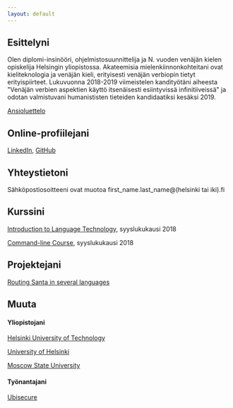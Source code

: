```yaml
---
layout: default
---
```


## Esittelyni

Olen diplomi-insinööri, ohjelmistosuunnittelija ja N. vuoden venäjän kielen opiskelija Helsingin yliopistossa. Akateemisia mielenkiinnonkohteitani ovat kieliteknologia ja venäjän kieli, erityisesti venäjän verbiopin tietyt erityispiirteet. Lukuvuonna 2018-2019 viimeistelen kandityötäni aiheesta "Venäjän verbien aspektien käyttö itsenäisesti esiintyvissä infinitiiveissä" ja odotan valmistuvani humanististen tieteiden kandidaatiksi kesäksi 2019.

[Ansioluettelo](assets/documents/CV.pdf)

## Online-profiilejani

[LinkedIn](https://www.linkedin.com/in/mattiristeli/), [GitHub](https://github.com/mristeli)

## Yhteystietoni

Sähköpostiosoitteeni ovat muotoa first_name.last_name@\(helsinki tai iki\)\.fi

## Kurssini

[Introduction to Language Technology](https://courses.helsinki.fi/en/kik-405/124787882), syyslukukausi 2018

[Command-line Course](https://courses.helsinki.fi/en/kik-lg218/126710126), syyslukukausi 2018

## Projektejani

[Routing Santa in several languages](https://github.com/mristeli/travellingsanta)

## Muuta

#### Yliopistojani

[Helsinki University of Technology](https://en.wikipedia.org/wiki/Helsinki_University_of_Technology)

[University of Helsinki](https://www.helsinki.fi)

[Moscow State University](https://en.wikipedia.org/wiki/Moscow_State_University)

#### Työnantajani

[Ubisecure](https://www.ubisecure.com)
